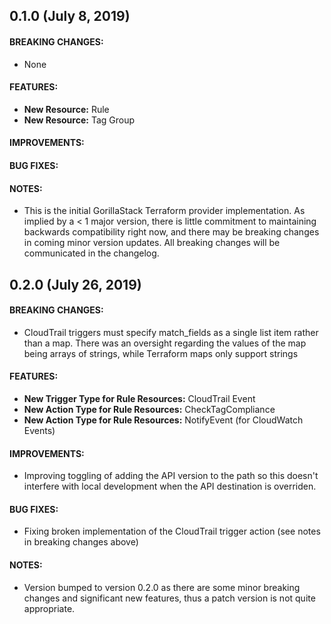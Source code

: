## 0.1.0 (July 8, 2019)

#### BREAKING CHANGES:

* None

#### FEATURES:

* **New Resource:** Rule
* **New Resource:** Tag Group

#### IMPROVEMENTS:
#### BUG FIXES:
#### NOTES:

* This is the initial GorillaStack Terraform provider implementation. As implied by a < 1 major version, there is little commitment to maintaining backwards compatibility right now, and there may be breaking changes in coming minor version updates. All breaking changes will be communicated in the changelog.

## 0.2.0 (July 26, 2019)

#### BREAKING CHANGES:

* CloudTrail triggers must specify match_fields as a single list item rather than a map. There was an oversight regarding the values of the map being arrays of strings, while Terraform maps only support strings

#### FEATURES:


* **New Trigger Type for Rule Resources:** CloudTrail Event
* **New Action Type for Rule Resources:** CheckTagCompliance
* **New Action Type for Rule Resources:** NotifyEvent (for CloudWatch Events)

#### IMPROVEMENTS:

* Improving toggling of adding the API version to the path so this doesn't interfere with local development when the API destination is overriden.

#### BUG FIXES:

* Fixing broken implementation of the CloudTrail trigger action (see notes in breaking changes above)

#### NOTES:

* Version bumped to version 0.2.0 as there are some minor breaking changes and significant new features, thus a patch version is not quite appropriate.
